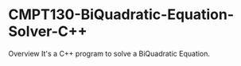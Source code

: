 # CMPT130-BiQuadratic-Equation-Solver-C++

Overview
It's a C++ program to solve a BiQuadratic Equation. 
